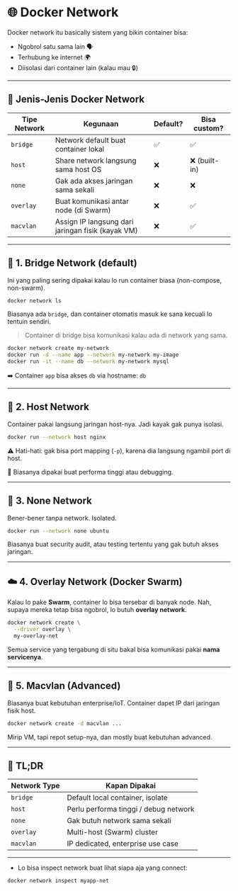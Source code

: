 # 🌐 Docker Network

Docker network itu basically sistem yang bikin container bisa:

* Ngobrol satu sama lain 🗣️
* Terhubung ke internet 🌍
* Diisolasi dari container lain (kalau mau 🔒)

---

## 🧱 Jenis-Jenis Docker Network

| Tipe Network | Kegunaan                                          | Default? | Bisa custom? |
| ------------ | ------------------------------------------------- | -------- | ------------ |
| `bridge`     | Network default buat container lokal              | ✅        | ✅            |
| `host`       | Share network langsung sama host OS               | ❌        | ❌ (built-in) |
| `none`       | Gak ada akses jaringan sama sekali                | ❌        | ❌            |
| `overlay`    | Buat komunikasi antar node (di Swarm)             | ❌        | ✅            |
| `macvlan`    | Assign IP langsung dari jaringan fisik (kayak VM) | ❌        | ✅            |

---

## 🔌 1. Bridge Network (default)

Ini yang paling sering dipakai kalau lo run container biasa (non-compose, non-swarm).

```bash
docker network ls
```

Biasanya ada `bridge`, dan container otomatis masuk ke sana kecuali lo tentuin sendiri.

> Container di bridge bisa komunikasi kalau ada di network yang sama.

```bash
docker network create my-network
docker run -d --name app --network my-network my-image
docker run -it --name db --network my-network mysql
```

➡️ Container `app` bisa akses `db` via hostname: `db`

---

## 🔁 2. Host Network

Container pakai langsung jaringan host-nya. Jadi kayak gak punya isolasi.

```bash
docker run --network host nginx
```

⚠️ Hati-hati: gak bisa port mapping (`-p`), karena dia langsung ngambil port di host.

🧠 Biasanya dipakai buat performa tinggi atau debugging.

---

## 🚫 3. None Network

Bener-bener tanpa network. Isolated.

```bash
docker run --network none ubuntu
```

Biasanya buat security audit, atau testing tertentu yang gak butuh akses jaringan.

---

## ☁️ 4. Overlay Network (Docker Swarm)

Kalau lo pake **Swarm**, container lo bisa tersebar di banyak node. Nah, supaya mereka tetap bisa ngobrol, lo butuh **overlay network**.

```bash
docker network create \
  --driver overlay \
  my-overlay-net
```

Semua service yang tergabung di situ bakal bisa komunikasi pakai **nama servicenya**.

---

## 🧪 5. Macvlan (Advanced)

Biasanya buat kebutuhan enterprise/IoT. Container dapet IP dari jaringan fisik host.

```bash
docker network create -d macvlan ...
```

Mirip VM, tapi repot setup-nya, dan mostly buat kebutuhan advanced.

---

## 🧠 TL;DR

| Network Type | Kapan Dipakai                         |
| ------------ | ------------------------------------- |
| `bridge`     | Default local container, isolate      |
| `host`       | Perlu performa tinggi / debug network |
| `none`       | Gak butuh network sama sekali         |
| `overlay`    | Multi-host (Swarm) cluster            |
| `macvlan`    | IP dedicated, enterprise use case     |

---


* Lo bisa inspect network buat lihat siapa aja yang connect:

```bash
docker network inspect myapp-net
```


